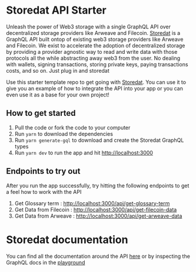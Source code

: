 # Storedat API Starter

Unleash the power of Web3 storage with a single GraphQL API over decentralized storage providers like Arweave and Filecoin.  [Storedat](https://storedat.io) is a GraphQL API built ontop of existing web3 storage providers like Arweave and Filecoin.  We exist to accelerate the adoption of decentralized storage by providing a provider agnostic way to read and write data with those protocols all the while abstracting away web3 from the user.  No dealing with wallets, signing transactions, storing private keys, paying transactions costs, and so on.  Just plug in and storedat

Use this starter template repo to get going with [Storedat](https://storedat.io).  You can use it to give you an example of how to integrate the API into your app or you can even use it as a base for your own project!

## How to get started

1. Pull the code or fork the code to your computer
2. Run `yarn` to download the dependencies
3. Run `yarn generate-gql` to download and create the Storedat GraphQL types
4. Run `yarn dev` to run the app and hit [http://localhost:3000](http://localhost:3000)

## Endpoints to try out

After you run the app successfully, try hitting the following endpoints to get a feel how to work with the API

1. Get Glossary term : [http://localhost:3000/api/get-glossary-term](http://localhost:3000/api/get-glossary-term)
2. Get Data from Filecoin : [http://localhost:3000/api/get-filecoin-data](http://localhost:3000/api/get-filecoin-data)
3. Get Data from Arweave : [http://localhost:3000/api/get-arweave-data](http://localhost:3000/api/get-arweave-data)

# Storedat documentation

You can find all the documentation around the API [here](https://docs.storedat.io) or by inspecting the GraphQL docs in the [playground](https://perma.storedat.io/api/v1/graphql)
